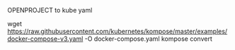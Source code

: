 OPENPROJECT to kube yaml


wget https://raw.githubusercontent.com/kubernetes/kompose/master/examples/docker-compose-v3.yaml -O docker-compose.yaml
kompose convert

